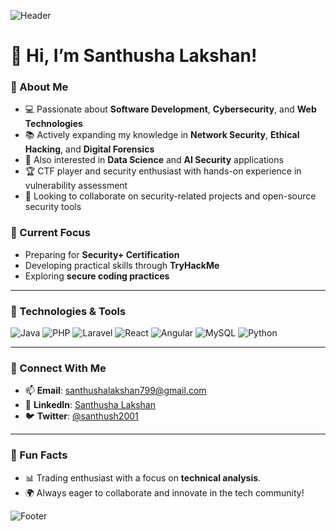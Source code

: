 ![Header](https://via.placeholder.com/1000x300.png?text=Welcome+to+Santhusha's+GitHub)

# 👋 Hi, I’m Santhusha Lakshan!

### 🚀 About Me

- 💻 Passionate about **Software Development**, **Cybersecurity**, and **Web Technologies**
- 📚 Actively expanding my knowledge in **Network Security**, **Ethical Hacking**, and **Digital Forensics**
- 🌟 Also interested in **Data Science** and **AI Security** applications
- 🏆 CTF player and security enthusiast with hands-on experience in vulnerability assessment
- 🤝 Looking to collaborate on security-related projects and open-source security tools

### 🎯 Current Focus
- Preparing for **Security+ Certification**
- Developing practical skills through **TryHackMe**
- Exploring **secure coding practices**
---

### 🔧 Technologies & Tools

![Java](https://img.shields.io/badge/Java-ED8B00?style=for-the-badge&logo=java&logoColor=white)
![PHP](https://img.shields.io/badge/PHP-777BB4?style=for-the-badge&logo=php&logoColor=white)
![Laravel](https://img.shields.io/badge/Laravel-FF2D20?style=for-the-badge&logo=laravel&logoColor=white)
![React](https://img.shields.io/badge/React-20232A?style=for-the-badge&logo=react&logoColor=61DAFB)
![Angular](https://img.shields.io/badge/Angular-DD0031?style=for-the-badge&logo=angular&logoColor=white)
![MySQL](https://img.shields.io/badge/MySQL-4479A1?style=for-the-badge&logo=mysql&logoColor=white)
![Python](https://img.shields.io/badge/Python-3776AB?style=for-the-badge&logo=python&logoColor=white)

---



### 💬 Connect With Me

- 📫 **Email**: santhushalakshan799@gmail.com
- 💼 **LinkedIn**: [Santhusha Lakshan](http://www.linkedin.com/in/santhusha-lakshan-31a272321)
- 🐦 **Twitter**: [@santhush2001](https://twitter.com/santhush2001)

---

### 🎉 Fun Facts


- 📊 Trading enthusiast with a focus on **technical analysis**.
- 🌍 Always eager to collaborate and innovate in the tech community!

![Footer](https://via.placeholder.com/1000x100.png?text=Thanks+for+Visiting!+⭐)
